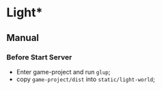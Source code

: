 # Light*

## Manual

### Before Start Server
- Enter game-project and run `glup`;
- copy `game-project/dist` into `static/light-world`;